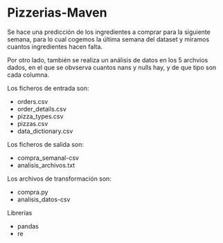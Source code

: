 # Pizzerias-Maven
Se hace una predicción de los ingredientes a comprar para la siguiente semana, para lo cual cogemos la última semana del dataset y miramos cuantos ingredientes hacen falta.

Por otro lado, también se realiza un análisis de datos en los 5 archvios dados, en el que se obvserva cuantos nans y nulls hay, y de que tipo son cada columna.

Los ficheros de entrada son:
- orders.csv
- order_details.csv
- pizza_types.csv
- pizzas.csv
- data_dictionary.csv

Los ficheros de salida son:
- compra_semanal-csv
- analisis_archivos.txt

Los archivos de transformación son:
- compra.py
- analisis_datos-csv

Librerías
- pandas
- re

